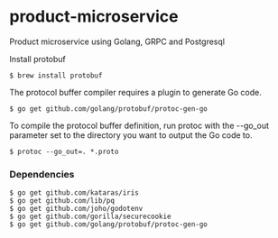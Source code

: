 # product-microservice
Product microservice using Golang, GRPC and Postgresql

Install protobuf
```
$ brew install protobuf
```
The protocol buffer compiler requires a plugin to generate Go code.
```
$ go get github.com/golang/protobuf/protoc-gen-go
```
To compile the protocol buffer definition, run protoc with the --go_out parameter set to the directory you want to output the Go code to.
```
$ protoc --go_out=. *.proto
```


### Dependencies
```aidl
$ go get github.com/kataras/iris
$ go get github.com/lib/pq
$ go get github.com/joho/godotenv
$ go get github.com/gorilla/securecookie
$ go get github.com/golang/protobuf/protoc-gen-go

```
